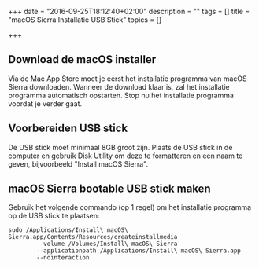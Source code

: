 +++
date = "2016-09-25T18:12:40+02:00"
description = ""
tags = []
title = "macOS Sierra Installatie USB Stick"
topics = []

+++

## Download de macOS installer

Via de Mac App Store moet je eerst het installatie programma van macOS Sierra downloaden. Wanneer de download klaar is, zal het installatie programma automatisch opstarten. Stop nu het installatie programma voordat je verder gaat.

## Voorbereiden USB stick

De USB stick moet minimaal 8GB groot zijn. Plaats de USB stick in de computer en gebruik Disk Utility om deze te formatteren en een naam te geven, bijvoorbeeld "Install macOS Sierra".

## macOS Sierra bootable USB stick maken

Gebruik het volgende commando (op 1 regel) om het installatie programma op de USB stick te plaatsen:

```
sudo /Applications/Install\ macOS\ Sierra.app/Contents/Resources/createinstallmedia
        --volume /Volumes/Install\ macOS\ Sierra
        --applicationpath /Applications/Install\ macOS\ Sierra.app
        --nointeraction
```

